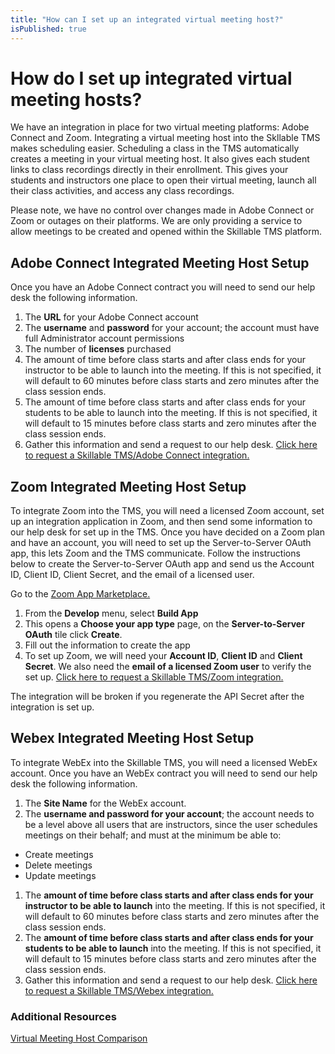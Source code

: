 ```yaml
---
title: "How can I set up an integrated virtual meeting host?"
isPublished: true
---
```


# How do I set up integrated virtual meeting hosts?

We have an integration in place for two virtual meeting platforms: Adobe Connect and Zoom. Integrating a virtual meeting host into the Skllable TMS makes scheduling easier. Scheduling a class in the TMS automatically creates a meeting in your virtual meeting host. It also gives each student links to class recordings directly in their enrollment. This gives your students and instructors one place to open their virtual meeting, launch all their class activities, and access any class recordings. 

Please note, we have no control over changes made in Adobe Connect or Zoom or outages on their platforms. We are only providing a service to allow meetings to be created and opened within the Skillable TMS platform.

## Adobe Connect Integrated Meeting Host Setup

Once you have an Adobe Connect contract you will need to send our help desk the following information. 

1.	The **URL** for your Adobe Connect account
1.	The **username** and **password** for your account; the account must have full Administrator account permissions
1.	The number of **licenses** purchased
1. The amount of time before class starts and after class ends for your instructor to be able to launch into the meeting. If this is not specified, it will default to 60 minutes before class starts and zero minutes after the class session ends.
1. The amount of time before class starts and after class ends for your students to be able to launch into the meeting. If this is not specified, it will default to 15 minutes before class starts and zero minutes after the class session ends.
1.	Gather this information and send a request to our help desk. [Click here to request a Skillable TMS/Adobe Connect integration.](https://supportrequest.learnondemandsystems.com/form-4500904/support-request) 

## Zoom Integrated Meeting Host Setup

To integrate Zoom into the TMS, you will need a licensed Zoom account, set up an integration application in Zoom, and then send some information to our help desk for set up in the TMS. Once you have decided on a Zoom plan and have an account, you will need to set up the Server-to-Server OAuth app, this lets Zoom and the TMS communicate. Follow the instructions below to create the Server-to-Server OAuth app and send us the Account ID, Client ID, Client Secret, and the email of a licensed user.

Go to the [Zoom App Marketplace.](https://marketplace.zoom.us/) 

1.	From the **Develop** menu, select **Build App**
1.	This opens a **Choose your app type** page, on the **Server-to-Server OAuth** tile click **Create**.
1.	Fill out the information to create the app
1.	To set up Zoom, we will need your **Account ID**, **Client ID** and **Client Secret**. We also need the **email of a licensed Zoom user** to verify the set up.  [Click here to request a Skillable TMS/Zoom integration.](https://supportrequest.learnondemandsystems.com/form-4500904/support-request) 
  
The integration will be broken if you regenerate the API Secret after the integration is set up.

## Webex Integrated Meeting Host Setup

To integrate WebEx into the Skillable TMS, you will need a licensed WebEx account. Once you have an WebEx contract you will need to send our help desk the following information.

1.	The **Site Name** for the WebEx account.
1.	The **username and password for your account**; the account needs to be a level above all users that are instructors, since the user schedules meetings on their behalf; and must at the minimum be able to:
-	Create meetings
-	Delete meetings
-	Update meetings
1.	The **amount of time before class starts and after class ends for your instructor to be able to launch** into the meeting. If this is not specified, it will default to 60 minutes before class starts and zero minutes after the class session ends.
1.	The **amount of time before class starts and after class ends for your students to be able to launch** into the meeting. If this is not specified, it will default to 15 minutes before class starts and zero minutes after the class session ends.
1.	Gather this information and send a request to our help desk. [Click here to request a Skillable TMS/Webex integration.](https://supportrequest.learnondemandsystems.com/form-4500904/support-request) 



### Additional Resources

[Virtual Meeting Host Comparison](https://docs.skillable.com/tms/tms-administrators/classes/virtual-meetings/vmh-comparison.md)
